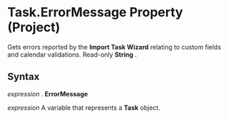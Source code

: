 
# Task.ErrorMessage Property (Project)

Gets errors reported by the  **Import Task Wizard** relating to custom fields and calendar validations. Read-only **String** .


## Syntax

 _expression_ . **ErrorMessage**

 _expression_ A variable that represents a **Task** object.

